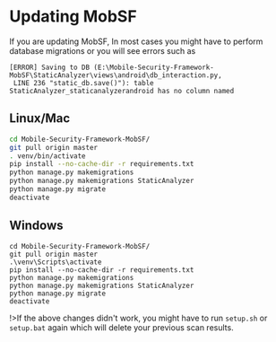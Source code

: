 # Updating MobSF

If you are updating MobSF, In most cases you might have to perform database migrations or you will see errors such as
```
[ERROR] Saving to DB (E:\Mobile-Security-Framework-MobSF\StaticAnalyzer\views\android\db_interaction.py,
 LINE 236 "static_db.save()"): table StaticAnalyzer_staticanalyzerandroid has no column named 
```

## Linux/Mac

```bash
cd Mobile-Security-Framework-MobSF/
git pull origin master
. venv/bin/activate
pip install --no-cache-dir -r requirements.txt
python manage.py makemigrations
python manage.py makemigrations StaticAnalyzer
python manage.py migrate
deactivate
```

## Windows

```batch
cd Mobile-Security-Framework-MobSF/
git pull origin master
.\venv\Scripts\activate
pip install --no-cache-dir -r requirements.txt
python manage.py makemigrations
python manage.py makemigrations StaticAnalyzer
python manage.py migrate
deactivate
```

!>If the above changes didn't work, you might have to run `setup.sh` or `setup.bat` again which will delete your previous scan results.

